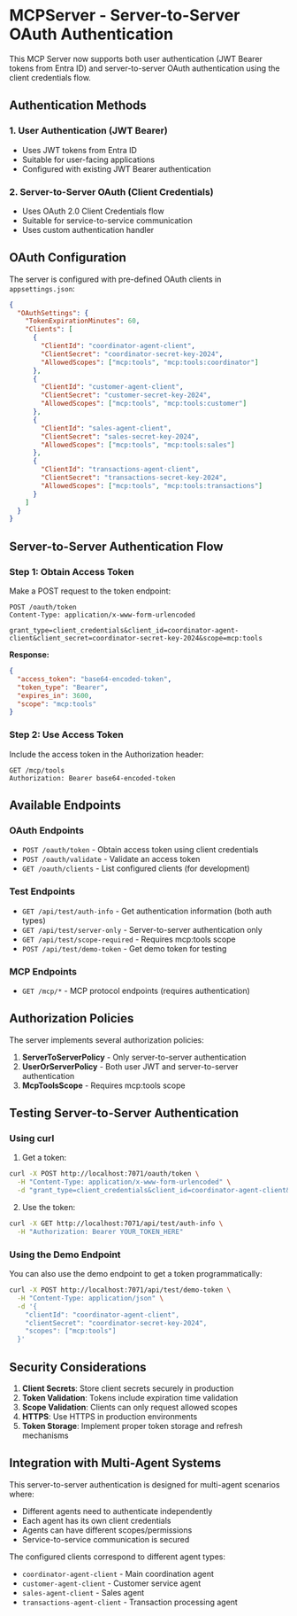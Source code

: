 # MCPServer - Server-to-Server OAuth Authentication

This MCP Server now supports both user authentication (JWT Bearer tokens from Entra ID) and server-to-server OAuth authentication using the client credentials flow.

## Authentication Methods

### 1. User Authentication (JWT Bearer)
- Uses JWT tokens from Entra ID
- Suitable for user-facing applications
- Configured with existing JWT Bearer authentication

### 2. Server-to-Server OAuth (Client Credentials)
- Uses OAuth 2.0 Client Credentials flow
- Suitable for service-to-service communication
- Uses custom authentication handler

## OAuth Configuration

The server is configured with pre-defined OAuth clients in `appsettings.json`:

```json
{
  "OAuthSettings": {
    "TokenExpirationMinutes": 60,
    "Clients": [
      {
        "ClientId": "coordinator-agent-client",
        "ClientSecret": "coordinator-secret-key-2024",
        "AllowedScopes": ["mcp:tools", "mcp:tools:coordinator"]
      },
      {
        "ClientId": "customer-agent-client", 
        "ClientSecret": "customer-secret-key-2024",
        "AllowedScopes": ["mcp:tools", "mcp:tools:customer"]
      },
      {
        "ClientId": "sales-agent-client",
        "ClientSecret": "sales-secret-key-2024", 
        "AllowedScopes": ["mcp:tools", "mcp:tools:sales"]
      },
      {
        "ClientId": "transactions-agent-client",
        "ClientSecret": "transactions-secret-key-2024",
        "AllowedScopes": ["mcp:tools", "mcp:tools:transactions"]
      }
    ]
  }
}
```

## Server-to-Server Authentication Flow

### Step 1: Obtain Access Token

Make a POST request to the token endpoint:

```http
POST /oauth/token
Content-Type: application/x-www-form-urlencoded

grant_type=client_credentials&client_id=coordinator-agent-client&client_secret=coordinator-secret-key-2024&scope=mcp:tools
```

**Response:**
```json
{
  "access_token": "base64-encoded-token",
  "token_type": "Bearer",
  "expires_in": 3600,
  "scope": "mcp:tools"
}
```

### Step 2: Use Access Token

Include the access token in the Authorization header:

```http
GET /mcp/tools
Authorization: Bearer base64-encoded-token
```

## Available Endpoints

### OAuth Endpoints
- `POST /oauth/token` - Obtain access token using client credentials
- `POST /oauth/validate` - Validate an access token
- `GET /oauth/clients` - List configured clients (for development)

### Test Endpoints
- `GET /api/test/auth-info` - Get authentication information (both auth types)
- `GET /api/test/server-only` - Server-to-server authentication only
- `GET /api/test/scope-required` - Requires mcp:tools scope
- `POST /api/test/demo-token` - Get demo token for testing

### MCP Endpoints
- `GET /mcp/*` - MCP protocol endpoints (requires authentication)

## Authorization Policies

The server implements several authorization policies:

1. **ServerToServerPolicy** - Only server-to-server authentication
2. **UserOrServerPolicy** - Both user JWT and server-to-server authentication
3. **McpToolsScope** - Requires mcp:tools scope

## Testing Server-to-Server Authentication

### Using curl

1. Get a token:
```bash
curl -X POST http://localhost:7071/oauth/token \
  -H "Content-Type: application/x-www-form-urlencoded" \
  -d "grant_type=client_credentials&client_id=coordinator-agent-client&client_secret=coordinator-secret-key-2024&scope=mcp:tools"
```

2. Use the token:
```bash
curl -X GET http://localhost:7071/api/test/auth-info \
  -H "Authorization: Bearer YOUR_TOKEN_HERE"
```

### Using the Demo Endpoint

You can also use the demo endpoint to get a token programmatically:

```bash
curl -X POST http://localhost:7071/api/test/demo-token \
  -H "Content-Type: application/json" \
  -d '{
    "clientId": "coordinator-agent-client",
    "clientSecret": "coordinator-secret-key-2024",
    "scopes": ["mcp:tools"]
  }'
```

## Security Considerations

1. **Client Secrets**: Store client secrets securely in production
2. **Token Validation**: Tokens include expiration time validation
3. **Scope Validation**: Clients can only request allowed scopes
4. **HTTPS**: Use HTTPS in production environments
5. **Token Storage**: Implement proper token storage and refresh mechanisms

## Integration with Multi-Agent Systems

This server-to-server authentication is designed for multi-agent scenarios where:
- Different agents need to authenticate independently
- Each agent has its own client credentials
- Agents can have different scopes/permissions
- Service-to-service communication is secured

The configured clients correspond to different agent types:
- `coordinator-agent-client` - Main coordination agent
- `customer-agent-client` - Customer service agent  
- `sales-agent-client` - Sales agent
- `transactions-agent-client` - Transaction processing agent
